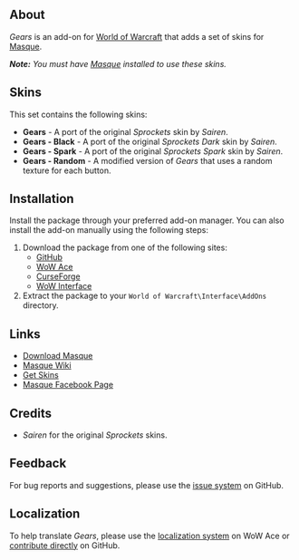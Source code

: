 ## About

_Gears_ is an add-on for [World of Warcraft](https://worldofwarcraft.com "World of Warcraft") that adds a set of skins for [Masque][].

_**Note:** You must have [Masque][] installed to use these skins._

## Skins

This set contains the following skins:

- **Gears** - A port of the original _Sprockets_ skin by _Sairen_.
- **Gears - Black** - A port of the original _Sprockets Dark_ skin by _Sairen_.
- **Gears - Spark** - A port of the original _Sprockets Spark_ skin by _Sairen_.
- **Gears - Random** - A modified version of _Gears_ that uses a random texture for each button.

## Installation

Install the package through your preferred add-on manager. You can also install the add-on manually using the following steps:

1. Download the package from one of the following sites:
    - [GitHub](https://github.com/stormfx/masque_gears "Download from GitHub")
    - [WoW Ace](https://www.wowace.com/projects/masque-gears "Download from WoW Ace")
    - [CurseForge](https://www.curseforge.com/wow/addons/masque-gears "Download from CurseForge")
    - [WoW Interface](https://www.wowinterface.com/downloads/info8918 "Download from WoW Interface")  
2. Extract the package to your `World of Warcraft\Interface\AddOns` directory.

## Links

- [Download Masque][Masque]
- [Masque Wiki](https://github.com/stormfx/masque/wiki "Masque Wiki")
- [Get Skins](https://github.com/stormfx/masque/wiki/skin-list "Masque Skin List")
- [Masque Facebook Page](https://www.facebook.com/masqueui "Masque on Facebook")

## Credits

- _Sairen_ for the original _Sprockets_ skins.

## Feedback

For bug reports and suggestions, please use the [issue system](https://github.com/stormfx/masque_gears/issues "Report an Issue") on GitHub.

## Localization

To help translate _Gears_, please use the [localization system](https://www.wowace.com/projects/masque-gears/localization "Translate on WoW Ace") on WoW Ace or [contribute directly](https://github.com/stormfx/masque_gears "Translate on GitHub") on GitHub.

[Masque]: https://www.wowace.com/projects/masque (Download Masque)
